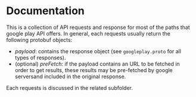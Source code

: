 # Documentation

This is a collection of API requests and response for most of the paths that google play API offers. In general, each requests usually return the following protobuf objects:

- *payload*: contains the response object (see `googleplay.proto` for all types of responses).
- (optional) *preFetch*: if the payload contains an URL to be fetched in order to get results, these results may be pre-fetched by google serversand included in the original response.

Each requests is discussed in the related subfolder.
